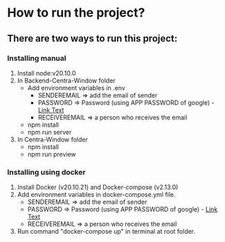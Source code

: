 # How to run the project?

## There are two ways to run this project:

### Installing manual

1. Install node:v20.10.0
2. In Backend-Centra-Window folder
   - Add environment variables in .env
     - SENDEREMAIL => add the email of sender
     - PASSWORD => Password (using APP PASSWORD of google) - [Link Text](https://support.google.com/accounts/answer/185833?hl=en)
     - RECEIVEREMAIL => a person who receives the email
   - npm install
   - npm run server
3. In Centra-Window folder
   - npm install
   - npm run preview

### Installing using docker

1. Install Docker (v20.10.21) and Docker-compose (v2.13.0)
2. Add environment variables in docker-compose.yml file.
   - SENDEREMAIL => add the email of sender
   - PASSWORD => Password (using APP PASSWORD of google) - [Link Text](https://support.google.com/accounts/answer/185833?hl=en)
   - RECEIVEREMAIL => a person who receives the email
3. Run command "docker-compose up" in terminal at root folder.
